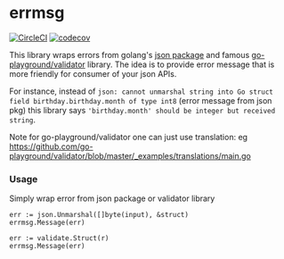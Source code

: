 # errmsg
[![CircleCI](https://circleci.com/gh/daisy1754/errmsg.svg?style=svg)](https://circleci.com/gh/daisy1754/errmsg)
[![codecov](https://codecov.io/gh/daisy1754/errmsg/branch/master/graph/badge.svg?token=NSE90I0AVQ)](https://codecov.io/gh/daisy1754/errmsg)

This library wraps errors from golang's [json package](https://golang.org/pkg/encoding/json)
and famous [go-playground/validator](https://github.com/go-playground/validator) library. 
The idea is to provide error message that is more friendly for consumer of your json APIs.

For instance, instead of `json: cannot unmarshal string into Go struct field birthday.birthday.month of type int8` (error message from json pkg)
 this library says `'birthday.month' should be integer but received string`.

Note for go-playground/validator one can just use translation: eg https://github.com/go-playground/validator/blob/master/_examples/translations/main.go

### Usage

Simply wrap error from json package or validator library

```
err := json.Unmarshal([]byte(input), &struct)
errmsg.Message(err)
``` 

```
err := validate.Struct(r)
errmsg.Message(err)
```

